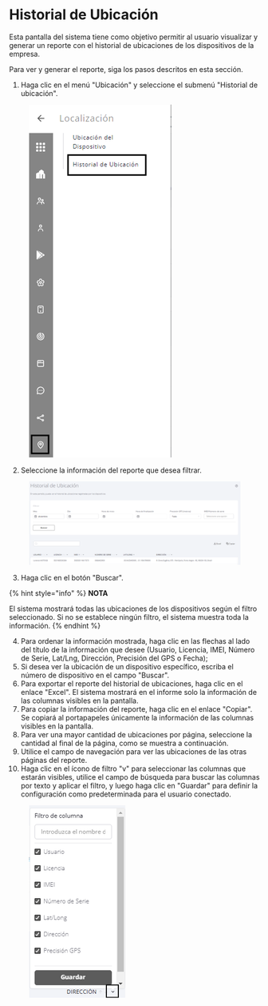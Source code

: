 # Historial de Ubicación

Esta pantalla del sistema tiene como objetivo permitir al usuario visualizar y generar un reporte con el historial de ubicaciones de los dispositivos de la empresa.

Para ver y generar el reporte, siga los pasos descritos en esta sección.

1. Haga clic en el menú "Ubicación" y seleccione el submenú "Historial de ubicación".

<figure><img src="../../.gitbook/assets/image (48).png" alt=""><figcaption></figcaption></figure>

2. Seleccione la información del reporte que desea filtrar.

<figure><img src="../../.gitbook/assets/Captura de tela 2024-12-06 143958.png" alt=""><figcaption></figcaption></figure>

3. Haga clic en el botón "Buscar".

{% hint style="info" %}
**NOTA**

El sistema mostrará todas las ubicaciones de los dispositivos según el filtro seleccionado. Si no se establece ningún filtro, el sistema muestra toda la información.
{% endhint %}

4. Para ordenar la información mostrada, haga clic en las flechas al lado del título de la información que desee (Usuario, Licencia, IMEI, Número de Serie, Lat/Lng, Dirección, Precisión del GPS o Fecha);
5. Si desea ver la ubicación de un dispositivo específico, escriba el número de dispositivo en el campo "Buscar".
6. Para exportar el reporte del historial de ubicaciones, haga clic en el enlace "Excel". El sistema mostrará en el informe solo la información de las columnas visibles en la pantalla.
7. Para copiar la información del reporte, haga clic en el enlace "Copiar". Se copiará al portapapeles únicamente la información de las columnas visibles en la pantalla.
8. Para ver una mayor cantidad de ubicaciones por página, seleccione la cantidad al final de la página, como se muestra a continuación.
9. Utilice el campo de navegación para ver las ubicaciones de las otras páginas del reporte.
10. Haga clic en el ícono de filtro "v" para seleccionar las columnas que estarán visibles, utilice el campo de búsqueda para buscar las columnas por texto y aplicar el filtro, y luego haga clic en "Guardar" para definir la configuración como predeterminada para el usuario conectado.

<figure><img src="../../.gitbook/assets/image (283).png" alt=""><figcaption></figcaption></figure>
